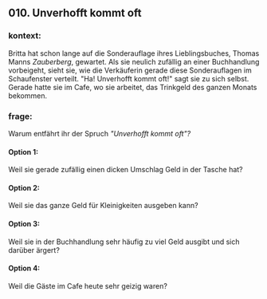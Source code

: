 ## 010. Unverhofft kommt oft
### kontext:
Britta hat schon lange auf die Sonderauflage ihres Lieblingsbuches, Thomas Manns *Zauberberg*, gewartet. Als sie neulich zufällig an einer Buchhandlung vorbeigeht, sieht sie, wie die Verkäuferin gerade diese Sonderauflagen im Schaufenster verteilt. "Ha! Unverhofft kommt oft!" sagt sie zu sich selbst. Gerade hatte sie im Cafe, wo sie arbeitet, das Trinkgeld des ganzen Monats bekommen.
### frage:
Warum entfährt ihr der Spruch *"Unverhofft kommt oft"?*
#### Option 1:
Weil sie gerade zufällig einen dicken Umschlag Geld in der Tasche hat?
#### Option 2:
Weil sie das ganze Geld für Kleinigkeiten ausgeben kann?
#### Option 3:
Weil sie in der Buchhandlung sehr häufig zu viel Geld ausgibt und sich darüber ärgert?
#### Option 4:
 Weil die Gäste im Cafe heute sehr geizig waren?